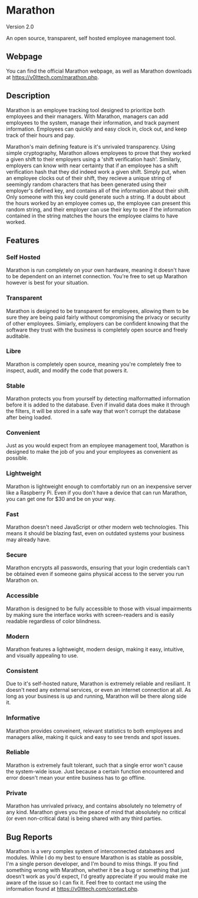 # Marathon

Version 2.0

An open source, transparent, self hosted employee management tool.


## Webpage

You can find the official Marathon webpage, as well as Marathon downloads at <https://v0lttech.com/marathon.php>.


## Description

Marathon is an employee tracking tool designed to prioritize both employees and their managers. With Marathon, managers can add employees to the system, manage their information, and track payment information. Employees can quickly and easy clock in, clock out, and keep track of their hours and pay.

Marathon's main defining feature is it's unrivaled transparency. Using simple cryptography, Marathon allows employees to prove that they worked a given shift to their employers using a 'shift verification hash'. Similarly, employers can know with near certainty that if an employee has a shift verification hash that they did indeed work a given shift. Simply put, when an employee clocks out of their shift, they recieve a unique string of seemingly random characters that has been generated using their employer's defined key, and contains all of the information about their shift. Only someone with this key could generate such a string. If a doubt about the hours worked by an employee comes up, the employee can present this random string, and their employer can use their key to see if the information contained in the string matches the hours the employee claims to have worked.


## Features

### Self Hosted

Marathon is run completely on your own hardware, meaning it doesn't have to be dependent on an internet connection. You're free to set up Marathon however is best for your situation.

### Transparent

Marathon is designed to be transparent for employees, allowing them to be sure they are being paid fairly without compromising the privacy or security of other employees. Simiarly, employers can be confident knowing that the software they trust with the business is completely open source and freely auditable.

### Libre

Marathon is completely open source, meaning you're completely free to inspect, audit, and modify the code that powers it.

### Stable

Marathon protects you from yourself by detecting malformatted information before it is added to the database. Even if invalid data does make it through the filters, it will be stored in a safe way that won't corrupt the database after being loaded.

### Convenient

Just as you would expect from an employee management tool, Marathon is designed to make the job of you and your employees as convenient as possible.

### Lightweight

Marathon is lightweight enough to comfortably run on an inexpensive server like a Raspberry Pi. Even if you don't have a device that can run Marathon, you can get one for $30 and be on your way.

### Fast

Marathon doesn't need JavaScript or other modern web technologies. This means it should be blazing fast, even on outdated systems your business may already have.

### Secure

Marathon encrypts all passwords, ensuring that your login credentials can't be obtained even if someone gains physical access to the server you run Marathon on.

### Accessible

Marathon is designed to be fully accessible to those with visual impairments by making sure the interface works with screen-readers and is easily readable regardless of color blindness.

### Modern

Marathon features a lightweight, modern design, making it easy, intuitive, and visually appealing to use.

### Consistent

Due to it's self-hosted nature, Marathon is extremely reliable and resiliant. It doesn't need any external services, or even an internet connection at all. As long as your business is up and running, Marathon will be there along side it.

### Informative

Marathon provides conveinent, relevant statistics to both employees and managers alike, making it quick and easy to see trends and spot issues.

### Reliable

Marathon is extremely fault tolerant, such that a single error won't cause the system-wide issue. Just because a certain function encountered and error doesn't mean your entire business has to go offline.

### Private

Marathon has unrivaled privacy, and contains absolutely no telemetry of any kind. Marathon gives you the peace of mind that absolutely no critical (or even non-critical data) is being shared with any third parties.

## Bug Reports

Marathon is a very complex system of interconnected databases and modules. While I do my best to ensure Marathon is as stable as possible, I'm a single person developer, and I'm bound to miss things. If you find something wrong with Marathon, whether it be a bug or something that just doesn't work as you'd expect, I'd greatly appreciate if you would make me aware of the issue so I can fix it. Feel free to contact me using the information found at <https://v0lttech.com/contact.php>.
